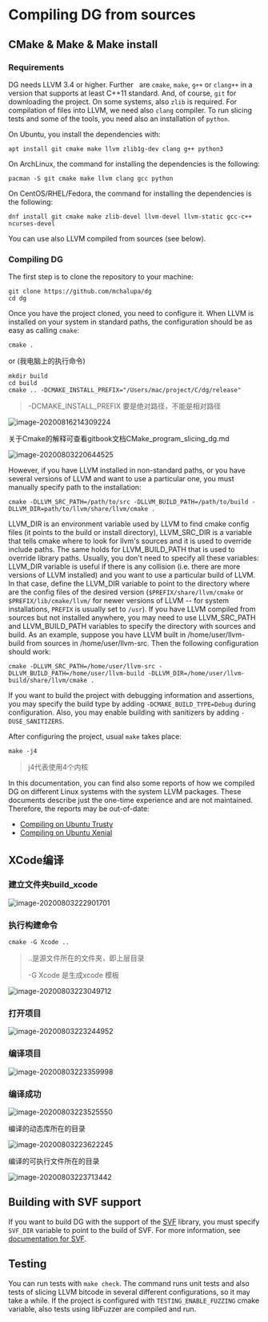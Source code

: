 # Compiling DG from sources

## CMake & Make & Make install

### Requirements

DG needs LLVM 3.4 or higher. Further   are `cmake`, `make`, `g++` or `clang++`
in a version that supports at least C++11 standard.
And, of course, `git` for downloading the project. On some systems,
also `zlib` is required. For compilation of files into LLVM, we need also `clang`
compiler. To run slicing tests and some of the tools, you need also an installation
of `python`.

On Ubuntu, you install the dependencies with:

```
apt install git cmake make llvm zlib1g-dev clang g++ python3
```

On ArchLinux, the command for installing the dependencies is the following:

```
pacman -S git cmake make llvm clang gcc python
```

On CentOS/RHEL/Fedora, the command for installing the dependencies is the following:

```
dnf install git cmake make zlib-devel llvm-devel llvm-static gcc-c++ ncurses-devel
```

You can use also LLVM compiled from sources (see below).

### Compiling DG

The first step is to clone the repository to your machine:

```
git clone https://github.com/mchalupa/dg
cd dg
```

Once you have the project cloned, you need to configure it.
When LLVM is installed on your system in standard paths,
the configuration should be as easy as calling `cmake`:

```
cmake .
```
or (我电脑上的执行命令)
```
mkdir build
cd build
cmake .. -DCMAKE_INSTALL_PREFIX="/Users/mac/project/C/dg/release" 
```

> -DCMAKE_INSTALL_PREFIX 要是绝对路径，不能是相对路径

![image-20200816214309224](assets/image-20200816214309224.png)

关于Cmake的解释可查看gitbook文档CMake_program_slicing_dg.md



![image-20200803220644525](assets/image-20200803220644525.png)

However, if you have LLVM installed in non-standard paths, or you have several
versions of LLVM and want to use a particular one, you must manually specify
path to the installation:

```
cmake -DLLVM_SRC_PATH=/path/to/src -DLLVM_BUILD_PATH=/path/to/build -DLLVM_DIR=path/to/llvm/share/llvm/cmake .
```

LLVM\_DIR is an environment variable used by LLVM to find cmake config files
(it points to the build or install directory), LLVM\_SRC\_DIR is a variable
that tells cmake where to look for llvm's sources and it is used to override
include paths. The same holds for LLVM\_BUILD\_PATH that is used to override
library paths. Usually, you don't need to specify all these variables:
LLVM\_DIR variable is useful if there is any collision (i.e. there are more
versions of LLVM installed) and you want to use a particular build of LLVM. In
that case, define the LLVM\_DIR variable to point to the directory where are
the config files of the desired version (`$PREFIX/share/llvm/cmake` or
`$PREFIX/lib/cmake/llvm/` for newer versions of LLVM -- for system
installations, `PREFIX` is usually set to `/usr`).  If you have LLVM compiled
from sources but not installed anywhere, you may need to use LLVM\_SRC\_PATH
and LLVM\_BUILD\_PATH variables to specify the directory with sources and
build.  As an example, suppose you have LLVM built in /home/user/llvm-build
from sources in /home/user/llvm-src. Then the following configuration should
work:

```
cmake -DLLVM_SRC_PATH=/home/user/llvm-src -DLLVM_BUILD_PATH=/home/user/llvm-build -DLLVM_DIR=/home/user/llvm-build/share/llvm/cmake .
```

If you want to build the project with debugging information and assertions, you
may specify the build type by adding `-DCMAKE_BUILD_TYPE=Debug` during
configuration. Also, you may enable building with sanitizers by adding
`-DUSE_SANITIZERS`.

After configuring the project, usual `make` takes place:

```
make -j4
```

> j4代表使用4个内核

In this documentation, you can find also some reports of how we compiled DG on
different Linux systems with the system LLVM packages. These documents describe
just the one-time experience and are not maintained. Therefore,
the reports may be out-of-date:

- [Compiling on Ubuntu Trusty](compiling_ubuntu_trusty.md)
- [Compiling on Ubuntu Xenial](compiling_ubuntu_xenial.md)



## XCode编译

### 建立文件夹build_xcode

![image-20200803222901701](assets/image-20200803222901701.png)

### 执行构建命令

```
cmake -G Xcode ..
```

> ..是源文件所在的文件夹，即上层目录
>
> -G Xcode 是生成xcode 模板

![image-20200803223049712](assets/image-20200803223049712.png)

### 打开项目

![image-20200803223244952](assets/image-20200803223244952.png)

### 编译项目

![image-20200803223359998](assets/image-20200803223359998.png)

### 编译成功

![image-20200803223525550](assets/image-20200803223525550.png)

编译的动态库所在的目录

![image-20200803223622245](assets/image-20200803223622245.png)

编译的可执行文件所在的目录

![image-20200803223713442](assets/image-20200803223713442.png)

## Building with SVF support

If you want to build DG with the support of the
[SVF](https://github.com/SVF-tools/SVF) library, you must specify `SVF_DIR`
variable to point to the build of SVF. For more information, see [documentation
for SVF](SVF.md).

## Testing

You can run tests with `make check`. The command runs unit tests and also tests of slicing LLVM bitcode
in several different configurations, so it may take a while. If the project is configured with `TESTING_ENABLE_FUZZING`
cmake variable, also tests using libFuzzer are compiled and run.
